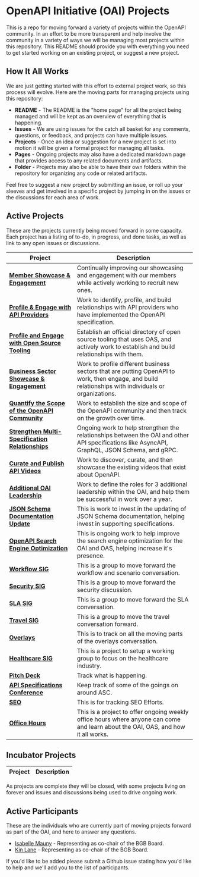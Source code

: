 # OpenAPI Initiative (OAI) Projects
This is a repo for moving forward a variety of projects within the OpenAPI community. In an effort to be more transparent and help involve the community in a variety of ways we will be managing most projects within this repository. This README should provide you with everything you need to get started working on an existing project, or suggest a new project.

## How It All Works
We are just getting started with this effort to external project work, so this process will evolve. Here are the moving parts for managing projects using this repository:

- **README** - The README is the "home page" for all the project being managed and will be kept as an overview of everything that is happening.
- **Issues** - We are using issues for the catch all basket for any comments, questions, or feedback, and projects can have multiple issues.
- **Projects** - Once an idea or suggestion for a new project is set into motion it will be given a formal project for managing all tasks.
- **Pages** - Ongoing projects may also have a dedicated markdown page that provides access to any related documents and artifacts.
- **Folder** - Projects may also be able to have their own folders within the repository for organizing any code or related artifacts.

Feel free to suggest a new project by submitting an issue, or roll up your sleeves and get involved in a specific project by jumping in on the issues or the discussions for each area of work.

<!-- dynamic content -->
## Active Projects
These are the projects currently being moved forward in some capacity. Each project has a listing of to-do, in progress, and done tasks, as well as link to any open issues or discussions.

Project|Description|
|---|---|
|[**Member Showcase & Engagement**](https://github.com/OAI/Projects/projects/2)|Continually improving our showcasing and engagement with our members while actively working to recruit new ones.|
|[**Profile & Engage with API Providers**](https://github.com/OAI/Projects/projects/3)|Work to identify, profile, and build relationships with API providers who have implemented the OpenAPI specification.|
|[**Profile and Engage with Open Source Tooling**](https://github.com/OAI/Projects/projects/4)|Establish an official directory of open source tooling that uses OAS, and actively work to establish and build relationships with them.|
|[**Business Sector Showcase & Engagement**](https://github.com/OAI/Projects/projects/5)|Work to profile different business sectors that are putting OpenAPI to work, then engage, and build relationships with individuals or organizations.|
|[**Quantify the Scope of the OpenAPI Community**](https://github.com/OAI/Projects/projects/6)|Work to establish the size and scope of the OpenAPI community and then track on the growth over time.|
|[**Strengthen Multi-Specification Relationships**](https://github.com/OAI/Projects/projects/7)|Ongoing work to help strengthen the relationships between the OAI and other API specifications like AsyncAPI, GraphQL, JSON Schema, and gRPC.|
|[**Curate and Publish API Videos**](https://github.com/OAI/Projects/projects/8)|Work to discover, curate, and then showcase the existing videos that exist about OpenAPI.|
|[**Additional OAI Leadership**](https://github.com/OAI/Projects/projects/9)|Work to define the roles for 3 additional leadership within the OAI, and help them be successful in work over a year.|
|[**JSON Schema Documentation Update**](https://github.com/OAI/Projects/projects/10)|This is work to invest in the updating of JSON Schema documentation, helping invest in supporting specifications.|
|[**OpenAPI Search Engine Optimization**](https://github.com/OAI/Projects/projects/11)|This is ongoing work to help improve the search engine optimization for the OAI and OAS, helping increase it's presence.|
|[**Workflow SIG**](https://github.com/OAI/Projects/projects/13)|This is a group to move forward the workflow and scenario conversation.|
|[**Security SIG**](https://github.com/OAI/Projects/projects/14)|This is a group to move forward the security discussion.|
|[**SLA SIG**](https://github.com/OAI/Projects/projects/15)|This is a group to move forward the SLA conversation.|
|[**Travel SIG**](https://github.com/OAI/Projects/projects/16)|This is a group to move the travel conversation forward.|
|[**Overlays**](https://github.com/OAI/Projects/projects/17)|This is to track on all the moving parts of the overlays conversation.|
|[**Healthcare SIG**](https://github.com/OAI/Projects/projects/18)|This is a project to setup a working group to focus on the healthcare industry.|
|[**Pitch Deck**](https://github.com/OAI/Projects/projects/19)|Track what is happening.|
|[**API Specifications Conference**](https://github.com/OAI/Projects/projects/20)|Keep track of some of the goings on around ASC.|
|[**SEO**](https://github.com/OAI/Projects/projects/21)|This is for tracking SEO Efforts.|
|[**Office Hours**](https://github.com/OAI/Projects/projects/22)|This is a project to offer ongoing weekly office hours where anyone can come and learn about the OAI, OAS, and how it all works.|

## Incubator Projects

Project|Description|
|---|---|
<!-- dynamic content -->

As projects are complete they will be closed, with some projects living on forever and issues and discussions being used to drive ongoing work.

## Active Participants
These are the individuals who are currently part of moving projects forward as part of the OAI, and here to answer any questions.

- [Isabelle Mauny](https://github.com/isamauny) - Representing as co-chair of the BGB Board.
- [Kin Lane](https://github.com/kinlane) - Representing as co-chair of the BGB Board.

If you'd like to be added please submit a Github issue stating how you'd like to help and we'll add you to the list of participants.
